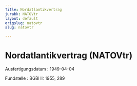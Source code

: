 ```yaml
---
Title: Nordatlantikvertrag
jurabk: NATOVtr
layout: default
origslug: natovtr
slug: natovtr

---
```


# Nordatlantikvertrag (NATOVtr)

Ausfertigungsdatum
:   1949-04-04

Fundstelle
:   BGBl II: 1955, 289

